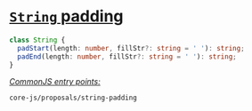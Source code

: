 # [`String` padding](https://github.com/tc39/proposal-string-pad-start-end)
```ts
class String {
  padStart(length: number, fillStr?: string = ' '): string;
  padEnd(length: number, fillStr?: string = ' '): string;
}

```
[*CommonJS entry points:*](/docs/Usage.md#commonjs-api)
```
core-js/proposals/string-padding
```
